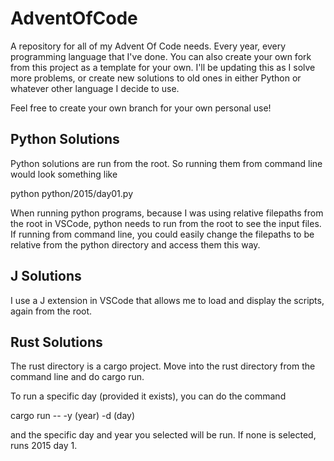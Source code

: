 # AdventOfCode

A repository for all of my Advent Of Code needs. Every year, every programming language that I've done.
You can also create your own fork from this project as a template for your own. I'll be updating this as I solve more problems, 
or create new solutions to old ones in either Python or whatever other language I decide to use.

Feel free to create your own branch for your own personal use!

## Python Solutions

Python solutions are run from the root. So running them from command line would look something like

python python/2015/day01.py

When running python programs, because I was using relative filepaths from the root in VSCode, python needs to run from the root to see the input files.
If running from command line, you could easily change the filepaths to be relative from the python directory and access them this way.

## J Solutions

I use a J extension in VSCode that allows me to load and display the scripts, again from the root.

## Rust Solutions

The rust directory is a cargo project. Move into the rust directory from the command line and do cargo run.

To run a specific day (provided it exists), you can do the command

cargo run -- -y (year) -d (day)

and the specific day and year you selected will be run. If none is selected, runs 2015 day 1.
